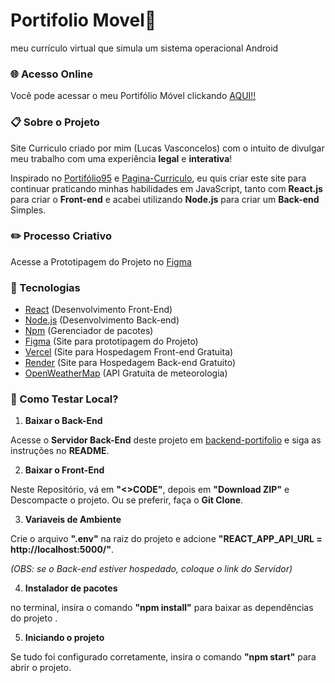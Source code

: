 # Portifolio Movel📱
meu currículo virtual que simula um sistema operacional Android

### 🌐 Acesso Online

Você pode acessar o meu Portifólio Móvel clickando [AQUI!!](https://portifoliomovel-ashy.vercel.app/)

### 📋 Sobre o Projeto

Site Curriculo criado por mim (Lucas Vasconcelos) com o intuito de divulgar meu trabalho com uma experiência **legal** e **interativa**!

Inspirado no [Portifólio95](https://portifolio95.vercel.app/) e [Pagina-Curriculo](https://matheusalvarez.github.io/Pagina-Curriculo/), eu quis criar este site para
continuar praticando minhas habilidades em JavaScript, tanto com **React.js** para criar o **Front-end** e acabei utilizando **Node.js** para criar um **Back-end** Simples.

### ✏️ Processo Criativo

Acesse a Prototipagem do Projeto no [Figma](https://www.figma.com/design/WCwdatTecDZpbnXGzaMVxr/Portf%C3%B3lio-M%C3%B3vel?node-id=0-1&t=ePBJjxAmxE8pxqca-1)

### 🚀 Tecnologias

- [React](https://react.dev/) (Desenvolvimento Front-End)
- [Node.js](https://nodejs.org/) (Desenvolvimento Back-end)
- [Npm](https://www.npmjs.com/) (Gerenciador de pacotes)
- [Figma](https://www.figma.com/pt-br/) (Site para prototipagem do Projeto)
- [Vercel](https://vercel.com/) (Site para Hospedagem Front-end Gratuita)
- [Render](https://render.com/) (Site para Hospedagem Back-end Gratuito)
- [OpenWeatherMap](https://openweathermap.org/) (API Gratuita de meteorologia)

### 🤔 Como Testar Local?

1. **Baixar o Back-End**

Acesse o **Servidor Back-End** deste projeto em [backend-portifolio](https://github.com/LucasVasconcelosDev/backend-portifolio) e siga as instruções no **README**.

2. **Baixar o Front-End**

Neste Repositório, vá em **"<>CODE"**, depois em **"Download ZIP"** e Descompacte o projeto. Ou se preferir, faça o **Git Clone**.

3. **Variaveis de Ambiente**

Crie o arquivo **".env"** na raiz do projeto e adcione **"REACT_APP_API_URL = http://localhost:5000/"**.

*(OBS: se o Back-end estiver hospedado, coloque o link do Servidor)*

4. **Instalador de pacotes**

no terminal, insira o comando **"npm install"** para baixar as dependências do projeto .

5. **Iniciando o projeto**

Se tudo foi configurado corretamente, insira o comando **"npm start"** para abrir o projeto.
